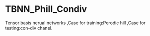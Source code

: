 # TBNN_Phill_Condiv
Tensor basis nerual networks
,Case for training:Perodic hill
,Case for testing:con-div chanel.
